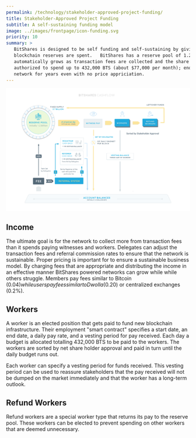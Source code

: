 ```yaml
---
permalink: /technology/stakeholder-approved-project-funding/
title: Stakeholder-Approved Project Funding
subtitle: A self-sustaining funding model
image: ../images/frontpage/icon-funding.svg
priority: 10
summary: >
   BitShares is designed to be self funding and self-sustaining by giving the stakeholders the power to direct where
   blockchain reserves are spent.   BitShares has a reserve pool of 1.2 billion BTS (about $8 million dollars) that
   automatically grows as transaction fees are collected and the share price rises.   Each day the blockchain is
   authorized to spend up to 432,000 BTS (about $77,000 per month); enough to hire a small team to maintain the
   network for years even with no price appriciation.
---
```


<center> <img width="800px" src="/images/cashflow.png"/></center>

## Income

The ultimate goal is for the network to collect more from transaction fees than it spends paying witnesses and
workers.   Delegates can adjust the transaction fees and referral commission rates to ensure that the network
is sustainable.  Proper pricing is important for to ensure a sustainable business model. By charging fees that are appropriate and
distributing the income in an effective manner BitShares powered networks can grow while while others struggle.
Members pay fees similar to Bitcoin ($0.04) while users pay fees similar to Dwolla ($0.20) or centralized exchanges (0.2%).

## Workers
A worker is an elected position that gets paid to fund new blockchain infrastructure.  Their employment "smart contract"
specifies a start date, an end date, a daily pay rate, and a vesting period for pay received. Each
day a budget is allocated totalling 432,000 BTS to be paid to the workers.  The workers are sorted by net
share holder approval and paid in turn until the daily budget runs out.

Each worker can specify a vesting period for funds received.  This vesting period can be used to reassure stakeholders
that the pay received will not be dumped on the market immediately and that the worker has a long-term outlook.

## Refund Workers

Refund workers are a special worker type that returns its pay to the reserve pool.  These workers can be
elected to prevent spending on other workers that are deemed unnecessary.
